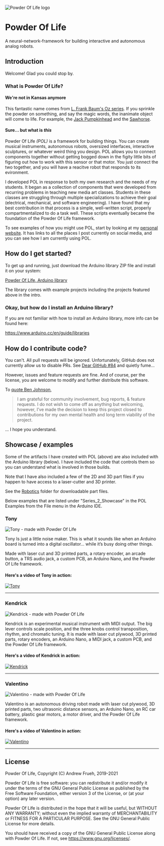 ![Powder Of Life logo](Documentation/Git_repo_card_PowderOfLife.png)

# Powder Of Life

A neural-network-framework for building interactive and autonomous analog robots.

## Introduction

Welcome! Glad you could stop by.

### What is Powder Of Life?

#### We're not in Kansas anymore

This fantastic name comes from [L. Frank Baum's Oz series](https://en.wikipedia.org/wiki/The_Marvelous_Land_of_Oz). If you sprinkle the powder on something, and say the magic words, the inanimate object will come to life. For example, the [Jack Pumpkinhead](https://en.wikipedia.org/wiki/Jack_Pumpkinhead) and the [Sawhorse](https://en.wikipedia.org/wiki/List_of_Oz_characters_(created_by_Baum)#Sawhorse).

#### Sure... but what is *this*

Powder Of Life *(POL)* is a framework for building things. You can create musical instruments, autonomous robots, oversized interfaces, interactive sculptures, or whatever weird thing you design. POL allows you to connect components together without getting bogged down in the figity little bits of figuring out how to work with this sensor or that motor. You just connect the two together, and you will have a reacitve robot that responds to its evironment. 

I developed POL in response to both my own research and the needs of my students. It began as a collection of components that were developed from recurring problems in teaching new media art classes. Students in these classes are struggling through multiple specializations to achieve their goal (electrical, mechanical, and software engineering). I have found that my best contribution in that process is a simple, well-written script, properly compartmentalized to do a task well. These scripts eventually became the foundation of the Powder Of Life framework.

To see examples of how you might use POL, start by looking at my [personal website](https://andrewfrueh.com). It has links to all the places I post currently on social media, and you can see how I am currently using POL.


## How do I get started?

To get up and running, just download the Arduino library ZIP file and install it on your system:

[Powder Of Life, Arduino library](Arduino/PowderOfLife.zip)

The library comes with example projects including the projects featured above in the intro.

### Okay, but how do I install an Arduino library?

If you are not familiar with how to install an Arduino library, more info can be found here:

https://www.arduino.cc/en/guide/libraries

## How do I contribute code?

You can't. All pull requests will be ignored. Unfortunately, GitHub does not currently allow us to disable PRs. See [Dear GitHub #84](https://github.com/dear-github/dear-github/issues/84) and quietly fume...

However, issues and feature requests are fine. And of course, per the license, you are welcome to modify and further distribute this software.

To [quote Ben Johnson](https://changelog.com/news/open-source-but-closed-to-contributions-jGyl), 
>I am grateful for community involvement, bug reports, & feature requests. I do not wish to come off as anything but welcoming, however, I’ve made the decision to keep this project closed to contributions for my own mental health and long term viability of the project.

... I hope you understand.

## Showcase / examples

Some of the artifacts I have created with POL (above) are also included with the Arduino library (below). I have included the code that controls them so you can understand what is involved in those builds. 

Note that I have also included a few of the 2D and 3D part files if you happen to have access to a laser-cutter and 3D printer. 

See the [Robotics](Robotics) folder for downloadable part files.

Below examples that are listed under "Series_2_Showcase" in the POL Examples from the File menu in the Arduino IDE.

### Tony

![Tony - made with Powder Of Life](Documentation/IMG_0477_400px.jpg) 

Tony Is just a little noise maker. This is what it sounds like when an Arduino board is turned into a digital oscillator… while it’s busy doing other things. 

Made with laser cut and 3D printed parts, a rotary encoder, an arcade button, a TRS audio jack, a custom PCB, an Arduino Nano, and the Powder Of Life framework.

#### Here's a video of Tony in action:
[![Tony](https://img.youtube.com/vi/34pFqxZpANc/0.jpg)](http://www.youtube.com/watch?v=34pFqxZpANc)

---

### Kendrick

![Kendrick - made with Powder Of Life](Documentation/IMG_0468_400px.jpg)

Kendrick is an experimental musical instrument with MIDI output. The big lever controls scale position, and the three knobs control transposition, rhythm, and chromatic tuning. It is made with laser cut plywood, 3D printed parts, rotary encoders, an Arduino Nano, a MIDI jack, a custom PCB, and the Powder Of Life framework.

#### Here's a video of Kendrick in action:
[![Kendrick](https://img.youtube.com/vi/WLAo_ge4Y14/0.jpg)](http://www.youtube.com/watch?v=WLAo_ge4Y14)

---

### Valentino

![Valentino - made with Powder Of Life](Documentation/IMG_0474_400px.jpg)

Valentino is an autonomous driving robot made with laser cut plywood, 3D printed parts, two ultrasonic distance sensors, an Arduino Nano, an RC car battery, plastic gear motors, a motor driver, and the Powder Of Life framework.

#### Here's a video of Valentino in action:
[![Valentino](https://img.youtube.com/vi/4ntXPG1FF4c/0.jpg)](http://www.youtube.com/watch?v=4ntXPG1FF4c)

---

## License

Powder Of Life, Copyright (C) Andrew Frueh, 2019-2021

Powder Of Life is free software: you can redistribute it and/or modify it under the terms of the
GNU General Public License as published by the Free Software Foundation, either version 3 of the
License, or (at your option) any later version.

Powder Of Life is distributed in the hope that it will be useful, but WITHOUT ANY WARRANTY;
without even the implied warranty of MERCHANTABILITY or FITNESS FOR A PARTICULAR PURPOSE.
See the GNU General Public License for more details.

You should have received a copy of the GNU General Public License along with Powder Of Life.
If not, see <https://www.gnu.org/licenses/>.

